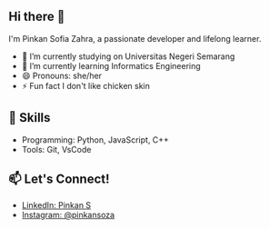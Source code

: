 ## Hi there 👋

I'm Pinkan Sofia Zahra, a passionate developer and lifelong learner.

- 🔭 I’m currently studying on Universitas Negeri Semarang
- 🌱 I’m currently learning Informatics Engineering
- 😄 Pronouns: she/her
- ⚡ Fun fact I don't like chicken skin

## 🌟 Skills
- Programming: Python, JavaScript, C++
- Tools: Git, VsCode

## 📫 Let's Connect!
- [LinkedIn: Pinkan S](https://www.linkedin.com/in/pinkan-s-bb7b0b321/)
- [Instagram: @pinkansoza](https://instagram.com/pinkansoza)
